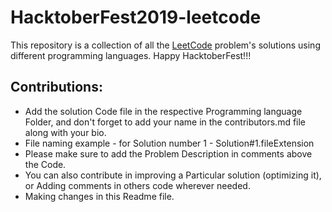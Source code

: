 # HacktoberFest2019-leetcode
This repository is a collection of all the [LeetCode](http://leetcode.com) problem's solutions using different programming languages. Happy HacktoberFest!!!

## Contributions:
* Add the solution Code file in the respective Programming language Folder, and don't forget to add your name in the contributors.md file along with your bio.
* File naming example - for Solution number 1 - Solution#1.fileExtension
* Please make sure to add the Problem Description in comments above the Code.
* You can also contribute in improving a Particular solution (optimizing it), or Adding comments in others code wherever needed.
* Making changes in this Readme file.
